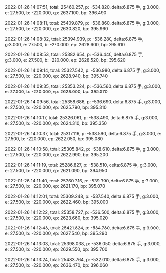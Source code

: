 2022-01-26 14:07:51, total: 25460.257, p: -534.820, delta:6.875 手, g:3.000, e: 27.500, b: -220.000, ep: 2637.100, bp: 396.490

2022-01-26 14:08:11, total: 25409.879, p: -536.860, delta:6.875 手, g:3.000, e: 27.500, b: -220.000, ep: 2630.820, bp: 395.960

2022-01-26 14:08:32, total: 25394.939, p: -536.280, delta:6.875 手, g:3.000, e: 27.500, b: -220.000, ep: 2628.600, bp: 395.610

2022-01-26 14:08:53, total: 25382.654, p: -536.440, delta:6.875 手, g:3.000, e: 27.500, b: -220.000, ep: 2628.520, bp: 395.620

2022-01-26 14:09:14, total: 25327.542, p: -536.980, delta:6.875 手, g:3.000, e: 27.500, b: -220.000, ep: 2628.940, bp: 395.740

2022-01-26 14:09:35, total: 25353.224, p: -536.560, delta:6.875 手, g:3.000, e: 27.500, b: -220.000, ep: 2628.000, bp: 395.570

2022-01-26 14:09:56, total: 25358.686, p: -536.690, delta:6.875 手, g:3.000, e: 27.500, b: -220.000, ep: 2625.790, bp: 395.310

2022-01-26 14:10:17, total: 25326.061, p: -538.490, delta:6.875 手, g:3.000, e: 27.500, b: -220.000, ep: 2624.310, bp: 395.350

2022-01-26 14:10:37, total: 25317.116, p: -538.590, delta:6.875 手, g:3.000, e: 27.500, b: -220.000, ep: 2622.050, bp: 395.080

2022-01-26 14:10:58, total: 25305.842, p: -538.610, delta:6.875 手, g:3.000, e: 27.500, b: -220.000, ep: 2622.990, bp: 395.200

2022-01-26 14:11:19, total: 25286.827, p: -538.510, delta:6.875 手, g:3.000, e: 27.500, b: -220.000, ep: 2621.090, bp: 394.950

2022-01-26 14:11:40, total: 25260.316, p: -539.390, delta:6.875 手, g:3.000, e: 27.500, b: -220.000, ep: 2621.170, bp: 395.070

2022-01-26 14:12:01, total: 25309.248, p: -537.540, delta:6.875 手, g:3.000, e: 27.500, b: -220.000, ep: 2622.460, bp: 395.000

2022-01-26 14:12:22, total: 25358.727, p: -536.500, delta:6.875 手, g:3.000, e: 27.500, b: -220.000, ep: 2623.660, bp: 395.020

2022-01-26 14:12:43, total: 25421.824, p: -534.780, delta:6.875 手, g:3.000, e: 27.500, b: -220.000, ep: 2627.540, bp: 395.290

2022-01-26 14:13:03, total: 25398.038, p: -536.050, delta:6.875 手, g:3.000, e: 27.500, b: -220.000, ep: 2629.550, bp: 395.700

2022-01-26 14:13:24, total: 25483.764, p: -532.010, delta:6.875 手, g:3.000, e: 27.500, b: -220.000, ep: 2636.470, bp: 396.060